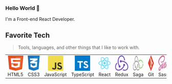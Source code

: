 ### Hello World 👋

I'm a Front-end React Developer.  


<h2 align="left" id="macropower-tech">Favorite Tech</h2>

> Tools, languages, and other things that I like to work with.

<table>
  <tr>
    <td align="center" width="96">
      <a href="#macropower-tech">
        <img src="./img/html5.svg" width="48" height="48" alt="HTML5 Logo" />
      </a>
      <br>HTML5
    </td>
    <td align="center" width="96">
      <a href="#macropower-tech">
        <img src="./img/css3.svg" width="48" height="48" alt="CSS3 Logo" />
      </a>
      <br>CSS3
    </td>
    <td align="center" width="96">
      <a href="#macropower-tech">
        <img src="./img/javascript.svg" width="48" height="48" alt="JavaScript Logo" />
      </a>
      <br>JavaScript
    </td>
    <td align="center" width="96">
      <a href="#macropower-tech">
        <img src="./img/typescript.svg" width="48" height="48" alt="TypeScript Logo" />
      </a>
      <br>TypeScript
    </td>
    <td align="center" width="96">
      <a href="#macropower-tech">
        <img src="./img/react.svg" width="48" height="48" alt="React Logo" />
      </a>
      <br>React
    </td>
    <td align="center" width="96">
      <a href="#macropower-tech">
        <img src="./img/redux.svg" width="48" height="48" alt="Redux Logo" />
      </a>
      <br>Redux
    </td>
     <td align="center" width="96">
      <a href="#macropower-tech">
        <img src="./img/redux-saga.svg" width="48" height="48" alt="Redux-Saga Logo" />
      </a>
      <br>Saga
    </td>
    <td align="center" width="96">
      <a href="#macropower-tech" >
        <img src="./img/git.svg" width="48" height="48" alt="Git Logo" />
      </a>
      <br>Git
    </td>
    <td align="center" width="96">
      <a href="#macropower-tech">
        <img src="./img/sass.svg" width="48" height="48" alt="Sass Logo" />
      </a>
      <br>Sass
    </td>
  </tr>
<!--   <tr>
    <td align="center" width="96"> 
      <a href="#macropower-tech" >
        <img src="./img/sass.svg" width="48" height="48" alt="Sass Logo" />
      </a>
      <br>Sass
    </td>
    <td align="center" width="96">
      <a href="#macropower-tech" >
        <img src="https://raw.githubusercontent.com/cncf/artwork/master/projects/kubernetes/icon/color/kubernetes-icon-color.svg" width="48" height="48" alt="Kubernetes" />
      </a>
      <br>Kubernetes
    </td>
    <td align="center"  width="96">
      <a href="#macropower-tech">
        <img src="./img/debian-original.svg" width="48" height="48" alt="Debian" />
      </a>
      <br>Debian
    </td>
    <td align="center"  width="96">
      <a href="#macropower-tech">
        <img src="./img/redhat-original.svg" width="48" height="48" alt="RHEL" />
      </a>
      <br>RHEL
    </td>
    <td align="center" width="96">
      <a href="#macropower-tech">
        <img src="https://raw.githubusercontent.com/PowerShell/PowerShell/master/assets/ps_black_128.svg" width="48" height="48" alt="Powershell" />
      </a>
      <br>Powershell
    </td>
    <td align="center"  width="96">
      <a href="#macropower-tech">
        <img src="./img/mysql-original.svg" width="48" height="48" alt="MySQL" />
      </a>
      <br>MySQL
    </td>
    <td align="center" width="96">
      <a href="#macropower-tech" >
        <img src="https://raw.githubusercontent.com/grafana/grafana/master/public/img/grafana_icon.svg" width="48" height="48" alt="Grafana" />
      </a>
      <br>Grafana
    </td>
    <td align="center" width="96">
      <a href="#macropower-tech" >
        <img src="https://github.com/cncf/artwork/blob/master/projects/prometheus/icon/color/prometheus-icon-color.svg" width="48" height="48" alt="Prometheus" />
      </a>
      <br>Prometheus
    </td>
    <td align="center" width="96">
      <a href="#macropower-tech" >
        <img src="https://raw.githubusercontent.com/cncf/artwork/master/projects/thanos/icon/color/thanos-icon-color.svg" width="48" height="48" alt="Thanos" />
      </a>
      <br>Thanos
    </td>
  </tr> -->
</table>





<!--
**radomir-radionov/radomir-radionov** is a ✨ _special_ ✨ repository because its `README.md` (this file) appears on your GitHub profile.

Here are some ideas to get you started:

- 🔭 I’m currently working on ...
- 🌱 I’m currently learning ...
- 👯 I’m looking to collaborate on ...
- 🤔 I’m looking for help with ...
- 💬 Ask me about ...
- 📫 How to reach me: ...
- 😄 Pronouns: ...
- ⚡ Fun fact: ...
-->
